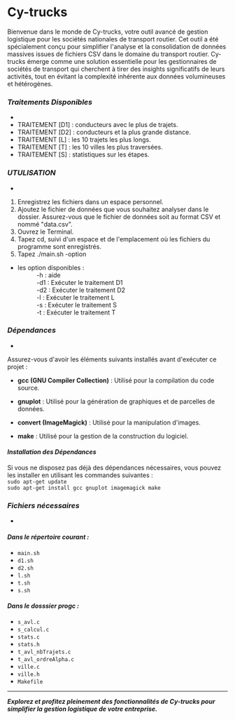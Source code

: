 # **Cy-trucks**

Bienvenue dans le monde de Cy-trucks, votre outil avancé de gestion logistique pour les sociétés nationales de transport routier. Cet outil a été spécialement conçu pour simplifier l'analyse et la consolidation de données massives issues de fichiers CSV dans le domaine du transport routier.
Cy-trucks émerge comme une solution essentielle pour les gestionnaires de sociétés de transport qui cherchent à tirer des insights significatifs de leurs activités, tout en évitant la complexité inhérente aux données volumineuses et hétérogènes.

### ***Traitements Disponibles***
-
- TRAITEMENT [D1] : conducteurs avec le plus de trajets.
- TRAITEMENT [D2] : conducteurs et la plus grande distance.
- TRAITEMENT [L]  : les 10 trajets les plus longs.
- TRAITEMENT [T]  : les 10 villes les plus traversées.
- TRAITEMENT [S]  : statistiques sur les étapes.

### ***UTULISATION***
-
1. Enregistrez les fichiers dans un espace personnel.
2. Ajoutez le fichier de données que vous souhaitez analyser dans le dossier. Assurez-vous que le fichier de données soit au format CSV et nommé "data.csv".
3. Ouvrez le Terminal.
4. Tapez cd, suivi d'un espace et de l'emplacement où les fichiers du programme sont enregistrés.
5. Tapez ./main.sh -option <br />
- les option disponibles : <br /> 
$~~~~~~~~~~~$-h   :  aide <br />
$~~~~~~~~~~~$-d1  :  Exécuter le traitement D1 <br />
$~~~~~~~~~~~$-d2  :  Exécuter le traitement D2 <br />
$~~~~~~~~~~~$-l   :  Exécuter le traitement L <br />
$~~~~~~~~~~~$-s   :  Exécuter le traitement S <br />
$~~~~~~~~~~~$-t   :  Exécuter le traitement T <br />
### ***Dépendances***
-
Assurez-vous d'avoir les éléments suivants installés avant d'exécuter ce projet : <br />

- **gcc (GNU Compiler Collection)** : Utilisé pour la compilation du code source. <br />

- **gnuplot** : Utilisé pour la génération de graphiques et de parcelles de données. <br />

- **convert (ImageMagick)** : Utilisé pour la manipulation d'images. <br />

- **make** : Utilisé pour la gestion de la construction du logiciel. <br />

#### ***Installation des Dépendances***

Si vous ne disposez pas déjà des dépendances nécessaires, vous pouvez les installer en utilisant les commandes suivantes : <br />
`sudo apt-get update` <br />
`sudo apt-get install gcc gnuplot imagemagick make` <br />

### ***Fichiers nécessaires***
-
#### *Dans le répertoire courant :* <br />
- `main.sh` <br />
- `d1.sh` <br />
- `d2.sh` <br />
- `l.sh` <br />
- `t.sh` <br />
- `s.sh` <br />
#### *Dans le dosssier progc :* <br />
- `s_avl.c` <br />
- `s_calcul.c` <br />
- `stats.c` <br />
- `stats.h` <br />
- `t_avl_nbTrajets.c` <br />
- `t_avl_ordreAlpha.c` <br />
- `ville.c` <br />
- `ville.h` <br />
- `Makefile` <br />
---
***Explorez et profitez pleinement des fonctionnalités de Cy-trucks pour simplifier la gestion logistique de votre entreprise.***
